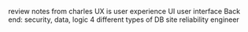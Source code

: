 review notes from charles
UX is user experience
UI user interface
Back end: security, data, logic
4 different types of DB
site reliability engineer 
